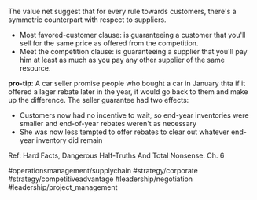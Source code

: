 The value net suggest that for every rule towards customers, there's a symmetric counterpart with respect to suppliers.

- Most favored-customer clause: is guaranteeing a customer that you'll sell for the same price as offered from the competition.
- Meet the competition clause: is guaranteeing a supplier that you'll pay him at least as much as you pay any other supplier of the same resource.

**pro-tip**: A car seller promise people who bought a car in January thta if it offered a lager rebate later in the year, it would go back to them and make up the difference.
The seller guarantee had two effects:
- Customers now had no incentive to wait, so end-year inventories were smaller and end-of-year rebates weren't as necessary
- She was now less tempted to offer rebates to clear out whatever end-year inventory did remain

Ref: Hard Facts, Dangerous Half-Truths And Total Nonsense. Ch. 6

#operationsmanagement/supplychain #strategy/corporate #strategy/competitiveadvantage #leadership/negotiation #leadership/project_management 